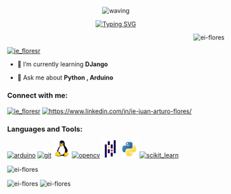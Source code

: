 <div align="center">
 
 ![waving](https://capsule-render.vercel.app/api?type=waving&height=90&color=gradient)
 
[![Typing SVG](https://readme-typing-svg.herokuapp.com?font=Mouse+Memoirs&size=65&pause=500&color=06CD9C&vCenter=true&width=1000&height=70&lines=Hi,+I+am+John;EI-Flores;Bachelor+Degree+of+Electronics+Engineer;Master+Degree+of+Applied+Computing;a+Python+Developer;UX+Designer)](https://git.io/typing-svg)
 
 </div>

<!-- <h1 align="center">Hi 👋, I'm John</h1>
<h3 align="center">Bachelor Degree and Master Degree from Mexico</h3> -->

<p align="right">
   <img src="https://komarev.com/ghpvc/?username=ei-flores&label=Profile%20views&color=0e75b6&style=flat" alt="ei-flores" />
</p>

<!--
<p align="center">
   <img src="https://github-profile-trophy.vercel.app/?username=ei-flores&theme=matrix" alt="ei-flores"></a>
</p>
-->

<p align="left"> <a href="https://twitter.com/ie_floresr" target="blank"><img src="https://img.shields.io/twitter/follow/ie_floresr?logo=twitter&style=for-the-badge" alt="ie_floresr" /></a> </p>

- 🌱 I’m currently learning **DJango**

- 💬 Ask me about **Python , Arduino**


<p>
   <h3 align="left">Connect with me:</h3>
   <a href="https://twitter.com/ie_floresr" target="blank"><img align="center" src="https://raw.githubusercontent.com/rahuldkjain/github-profile-readme-generator/master/src/images/icons/Social/twitter.svg" alt="ie_floresr" height="30" width="40"></a>
   <a href="https://linkedin.com/in/ie-juan-arturo-flores/" target="blank"><img align="center" src="https://raw.githubusercontent.com/rahuldkjain/github-profile-readme-generator/master/src/images/icons/Social/linked-in-alt.svg" alt="https://www.linkedin.com/in/ie-juan-arturo-flores/" height="30" width="40"></a>
</p>

<p>
   <h3 align="left">Languages and Tools:</h3>
   <a href="https://www.arduino.cc/" target="_blank" rel="noreferrer">
   <img src="https://cdn.worldvectorlogo.com/logos/arduino-1.svg" alt="arduino" width="40" height="40"></a>
   <a href="https://git-scm.com/" target="_blank" rel="noreferrer">
   <img src="https://www.vectorlogo.zone/logos/git-scm/git-scm-icon.svg" alt="git" width="40" height="40"></a>
   <a href="https://www.linux.org/" target="_blank" rel="noreferrer">
   <img src="https://raw.githubusercontent.com/devicons/devicon/master/icons/linux/linux-original.svg" alt="linux" width="40" height="40"></a>
   <a href="https://opencv.org/" target="_blank" rel="noreferrer">
   <img src="https://www.vectorlogo.zone/logos/opencv/opencv-icon.svg" alt="opencv" width="40" height="40"></a>
   <a href="https://pandas.pydata.org/" target="_blank" rel="noreferrer">
   <img src="https://raw.githubusercontent.com/devicons/devicon/2ae2a900d2f041da66e950e4d48052658d850630/icons/pandas/pandas-original.svg" alt="pandas" width="40" height="40"></a>
   <a href="https://www.python.org" target="_blank" rel="noreferrer">
   <img src="https://raw.githubusercontent.com/devicons/devicon/master/icons/python/python-original.svg" alt="python" width="40" height="40"></a>
   <a href="https://scikit-learn.org/" target="_blank" rel="noreferrer">
   <img src="https://upload.wikimedia.org/wikipedia/commons/0/05/Scikit_learn_logo_small.svg" alt="scikit_learn" width="40" height="40"></a>
</p>
   





<p>
   <img align="center" src="https://github-readme-stats.vercel.app/api/top-langs?username=ei-flores&show_icons=true&theme=dark&title_color=2205ff&text_color=fff700&bg_color=0e0123&hide_border=true&cache_seconds=1800&locale=en&layout=compact" alt="ei-flores" /></p>

<p>
   <img align="center" witdh="450" src="https://github-readme-stats.vercel.app/api?username=ei-flores&show_icons=true&theme=blue-green" alt="ei-flores" />
   <img align="center" witdh="450" src="https://streak-stats.demolab.com/?user=ei-flores&theme=blue-green" alt="ei-flores" />
</p>


